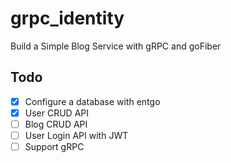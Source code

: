 # grpc_identity

Build a Simple Blog Service with gRPC and goFiber

## Todo
- [X] Configure a database with entgo
- [X] User CRUD API
- [ ] Blog CRUD API
- [ ] User Login API with JWT
- [ ] Support gRPC
